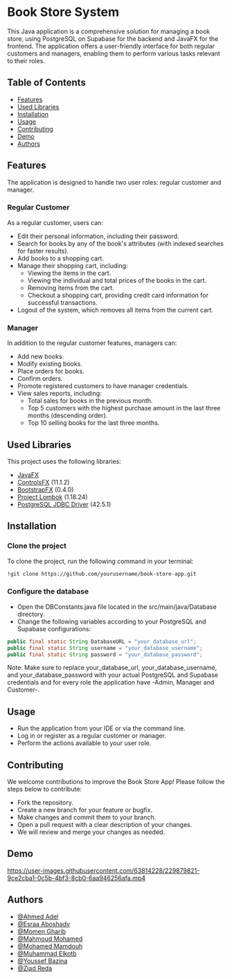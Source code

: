 # Book Store System
This Java application is a comprehensive solution for managing a book store, using PostgreSQL on Supabase for the backend and JavaFX for the frontend. The application offers a user-friendly interface for both regular customers and managers, enabling them to perform various tasks relevant to their roles.

## Table of Contents
- [Features](#Features)
- [Used Libraries](#Used-Libraries)
- [Installation](#Installation)
- [Usage](#Usage)
- [Contributing](#Contributing)
- [Demo](#Demo)
- [Authors](#Authors)

## Features
The application is designed to handle two user roles: regular customer and manager.

### Regular Customer
As a regular customer, users can:

- Edit their personal information, including their password.
- Search for books by any of the book's attributes (with indexed searches for faster results).
- Add books to a shopping cart.
- Manage their shopping cart, including:
    - Viewing the items in the cart.
    - Viewing the individual and total prices of the books in the cart.
    - Removing items from the cart.
    - Checkout a shopping cart, providing credit card information for successful transactions.
- Logout of the system, which removes all items from the current cart.

### Manager
In addition to the regular customer features, managers can:

- Add new books.
- Modify existing books.
- Place orders for books.
- Confirm orders.
- Promote registered customers to have manager credentials.
- View sales reports, including:
    - Total sales for books in the previous month.
    - Top 5 customers with the highest purchase amount in the last three months (descending order).
    - Top 10 selling books for the last three months.

## Used Libraries
This project uses the following libraries:

- [JavaFX](https://openjfx.io/)
- [ControlsFX](https://github.com/controlsfx/controlsfx) (11.1.2)
- [BootstrapFX](https://github.com/kordamp/bootstrapfx) (0.4.0)
- [Project Lombok](https://projectlombok.org/) (1.18.24)
- [PostgreSQL JDBC Driver](https://jdbc.postgresql.org/) (42.5.1)


## Installation

### Clone the project
To clone the project, run the following command in your terminal:

```bash
!git clone https://github.com/yourusername/book-store-app.git
```

### Configure the database
- Open the DBConstants.java file located in the src/main/java/Database directory.
- Change the following variables according to your PostgreSQL and Supabase configurations:
```java
public final static String DatabaseURL = "your_database_url";
public final static String username = "your_database_username";
public final static String password = "your_database_password";
```
Note: Make sure to replace your_database_url, your_database_username, and your_database_password with your actual PostgreSQL and Supabase credentials and for every role the application have -Admin, Manager and Customer-.

## Usage
- Run the application from your IDE or via the command line.
- Log in or register as a regular customer or manager.
- Perform the actions available to your user role.


## Contributing
We welcome contributions to improve the Book Store App! Please follow the steps below to contribute:

- Fork the repository.
- Create a new branch for your feature or bugfix.
- Make changes and commit them to your branch.
- Open a pull request with a clear description of your changes.
- We will review and merge your changes as needed.

## Demo



https://user-images.githubusercontent.com/63814228/229879821-9ce2cba1-0c5b-4bf3-8cb0-6aa946256afa.mp4



## Authors

- [@Ahmed Adel](https://github.com/Deffo0)
- [@Esraa Aboshady](https://github.com/es539)
- [@Momen Gharib](https://github.com/MomenGharib1)
- [@Mahmoud Mohamed](https://github.com/Mahmoud-Moh)
- [@Mohamed Mamdouh](https://github.com/MohamedMamdouh18)
- [@Muhammad Elkotb](https://github.com/MuhammadElkotb)
- [@Youssef Bazina](https://github.com/Bazina)
- [@Ziad Reda](https://github.com/ziadreda72)
